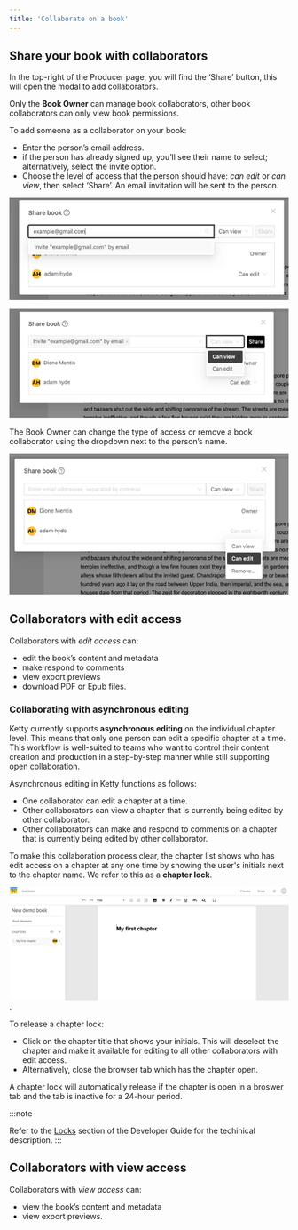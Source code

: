 ```yaml
---
title: 'Collaborate on a book'
---
```


## Share your book with collaborators

In the top-right of the Producer page, you will find the ‘Share’ button, this will open the modal to add collaborators.

Only the **Book Owner** can manage book collaborators, other book collaborators can only view book permissions.

To add someone as a collaborator on your book:

- Enter the person’s email address.
- if the person has already signed up, you’ll see their name to select; alternatively, select the invite option.
- Choose the level of access that the person should have: _can edit_ or _can view_, then select ‘Share’. An email invitation will be sent to the person.

![Share your book with an existing user or invite to join by email](../../../static/img/1c984822987d_medium.png)

![Choose the relevant access level](../../../static/img/e490be6e3ee9_medium.png)

The Book Owner can change the type of access or remove a book collaborator using the dropdown next to the person’s name.

![Change a collaborator’s access level or remove their access to the book](../../../static/img/419dc9c4d92a_medium.png)

## Collaborators with edit access

Collaborators with _edit access_ can: 

* edit the book’s content and metadata
* make respond to comments
* view export previews
* download PDF or Epub files. 

### Collaborating with asynchronous editing

Ketty currently supports **asynchronous editing** on the individual chapter level. This means that only one person can edit a specific chapter at a time. This workflow is well-suited to teams who want to control their content creation and production in a step-by-step manner while still supporting open collaboration. 

Asynchronous editing in Ketty functions as follows:  

- One collaborator can edit a chapter at a time.
- Other collaborators can view a chapter that is currently being edited by other collaborator. 
- Other collaborators can make and respond to comments on a chapter that is currently being edited by other collaborator. 

To make this collaboration process clear, the chapter list shows who has edit access on a chapter at any one time by showing the user's initials next to the chapter name. We refer to this as a **chapter lock**. 

![The initials next to the first chapter title indicate the user who is currently editing the chapter.](../../../static/img/06d9a56a741e_medium.png). 

To release a chapter lock: 

* Click on the chapter title that shows your initials. This will deselect the chapter and make it available for editing to all other collaborators with edit access.
* Alternatively, close the browser tab which has the chapter open. 

A chapter lock will automatically release if the chapter is open in a broswer tab and the tab is inactive for a 24-hour period. 

:::note

Refer to the [Locks](https://docs.ketty.community/docs/developerGuide/Locks) section of the Developer Guide for the techinical description.
:::


## Collaborators with view access

Collaborators with _view access_ can: 

* view the book’s content and metadata
* view export previews.

